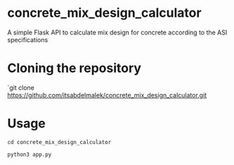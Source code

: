 # concrete_mix_design_calculator
A simple Flask API to calculate mix design for concrete according to the ASI specifications

# Cloning the repository
`git clone https://github.com/itsabdelmalek/concrete_mix_design_calculator.git

# Usage
```
cd concrete_mix_design_calculator

python3 app.py
